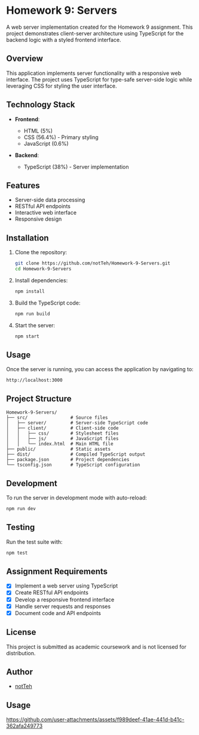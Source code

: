 # Homework 9: Servers

A web server implementation created for the Homework 9 assignment. This project demonstrates client-server architecture using TypeScript for the backend logic with a styled frontend interface.

## Overview

This application implements server functionality with a responsive web interface. The project uses TypeScript for type-safe server-side logic while leveraging CSS for styling the user interface.

## Technology Stack

- **Frontend**:
  - HTML (5%)
  - CSS (56.4%) - Primary styling
  - JavaScript (0.6%)

- **Backend**:
  - TypeScript (38%) - Server implementation

## Features

- Server-side data processing
- RESTful API endpoints
- Interactive web interface
- Responsive design

## Installation

1. Clone the repository:
   ```bash
   git clone https://github.com/notTeh/Homework-9-Servers.git
   cd Homework-9-Servers
   ```

2. Install dependencies:
   ```bash
   npm install
   ```

3. Build the TypeScript code:
   ```bash
   npm run build
   ```

4. Start the server:
   ```bash
   npm start
   ```

## Usage

Once the server is running, you can access the application by navigating to:
```
http://localhost:3000
```

## Project Structure

```
Homework-9-Servers/
├── src/                # Source files
│   ├── server/         # Server-side TypeScript code
│   ├── client/         # Client-side code
│   │   ├── css/        # Stylesheet files
│   │   ├── js/         # JavaScript files
│   │   └── index.html  # Main HTML file
├── public/             # Static assets
├── dist/               # Compiled TypeScript output
├── package.json        # Project dependencies
└── tsconfig.json       # TypeScript configuration
```

## Development

To run the server in development mode with auto-reload:

```bash
npm run dev
```

## Testing

Run the test suite with:

```bash
npm test
```

## Assignment Requirements

- [x] Implement a web server using TypeScript
- [x] Create RESTful API endpoints
- [x] Develop a responsive frontend interface
- [x] Handle server requests and responses
- [x] Document code and API endpoints

## License

This project is submitted as academic coursework and is not licensed for distribution.

## Author

- [notTeh](https://github.com/notTeh)

## Usage

https://github.com/user-attachments/assets/f989deef-41ae-441d-b41c-362afa249773
